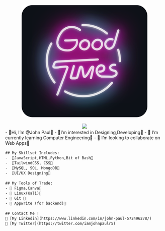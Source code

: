 <div align="center">
	<br>
		<img src="good-times.svg" width="400px">
	<br>
 	<br>
	       <img src="GithubReadmeGIF.gif width="400px">
        </br>

</div>
	-  🔹Hi, I’m @John Paul🔹
	-  🔹I’m interested in Designing,Developing🔹
	- 🔹 I’m currently learning Computer Engineering🔹
	- 🔹 I’m looking to collaborate on Web Apps🔹
	
	## My Skillset Includes:
	-  🔸JavaScript,HTML,Python,Bit of Bash🔸
	-  🔸TailwindCSS, CSS🔸
	-  🔸MySQL, SQL, MongoDB🔸
	-  🔸UI/UX Designing🔸
	
	## My Tools of Trade:
	- 🔺 Figma,Canva🔺
	- 🔺 Linux(Kali)🔺
	- 🔺 Git 🔺
	- 🔺 Appwrite (for backend)🔺
	
	## Contact Me !
	🔺 [My Linkedin](https://www.linkedin.com/in/john-paul-572496278/)
	🔺 [My Twitter](https://twitter.com/iamjohnpaulr5) 
